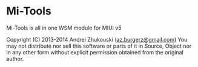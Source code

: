 Mi-Tools
========

Mi-Tools is all in one WSM module for MIUI v5

Copyright (C) 2013-2014 Andrei Zhukouski (az.burgerz@gmail.com) You may not distribute nor sell this software or parts of it in Source, Object nor in any other form without explicit permission obtained from the original author.

